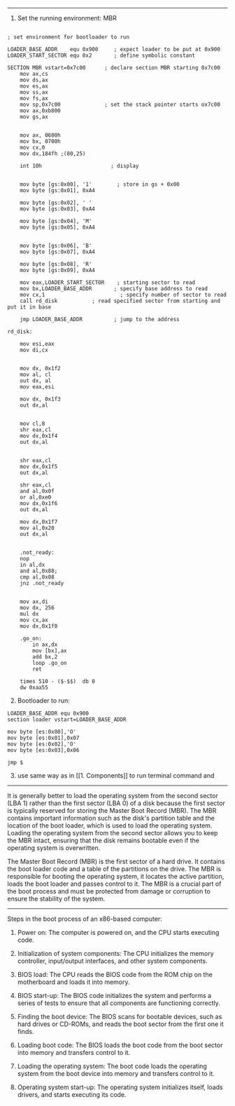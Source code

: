 
----
1. Set the running environment: MBR

```assembly

; set environment for bootloader to run

LOADER_BASE_ADDR	equ 0x900     ; expect loader to be put at 0x900
LOADER_START_SECTOR	equ 0x2       ; define symbolic constant	

SECTION MBR vstart=0x7c00      ; declare section MBR starting 0x7c00
	mov ax,cs
	mov ds,ax
	mov es,ax
	mov ss,ax
	mov fs,ax
	mov sp,0x7c00              ; set the stack pointer starts ox7c00 
	mov ax,0xb800
	mov gs,ax
	

	mov ax, 0600h
	mov bx, 0700h
	mov cx,0
	mov dx,184fh ;(80,25)
	
	int 10h                      ; display


	mov byte [gs:0x00], '1'        ; store in gs + 0x00
	mov byte [gs:0x01], 0xA4
	
	mov byte [gs:0x02], ' '
	mov byte [gs:0x03], 0xA4
	
	mov byte [gs:0x04], 'M'
	mov byte [gs:0x05], 0xA4
	
	
	mov byte [gs:0x06], 'B'
	mov byte [gs:0x07], 0xA4
	
	mov byte [gs:0x08], 'R'
	mov byte [gs:0x09], 0xA4
	
	mov eax,LOADER_START_SECTOR    ; starting sector to read 
	mov bx,LOADER_BASE_ADDR       ; specify base address to read		
	mov cx,1                        ; specify number of sector to read 					
	call rd_disk           ; read specified sector from starting and put it in base
	
	jmp LOADER_BASE_ADDR          ; jump to the address		

rd_disk:
	
	mov esi,eax		
	mov di,cx		
	

	mov dx, 0x1f2
	mov al, cl
	out dx, al
	mov eax,esi

	mov dx, 0x1f3
	out dx,al
	

	mov cl,8
	shr eax,cl
	mov dx,0x1f4
	out dx,al
	

	shr eax,cl
	mov dx,0x1f5
	out dx,al
	
	shr eax,cl
	and al,0x0f
	or al,0xe0	
	mov dx,0x1f6
	out dx,al
	
	mov dx,0x1f7
	mov al,0x20
	out dx,al
	

	.not_ready:
	nop
	in al,dx
	and al,0x88; 
	cmp al,0x08
	jnz .not_ready
	

	mov ax,di
	mov dx, 256
	mul dx
	mov cx,ax
	mov dx,0x1f0
	
	.go_on:
		in ax,dx
		mov [bx],ax
		add bx,2
		loop .go_on
		ret
	
	times 510 - ($-$$)	db 0
	dw 0xaa55
```


2. Bootloader to run:

```assembly
LOADER_BASE_ADDR equ 0x900
section loader vstart=LOADER_BASE_ADDR

mov byte [es:0x00],'O'
mov byte [es:0x01],0x07
mov byte [es:0x02],'O'
mov byte [es:0x03],0x06

jmp $
```


3. use same way as in [[1. Components]] to run terminal command and 

----

It is generally better to load the operating system from the second sector (LBA 1) rather than the first sector (LBA 0) of a disk because the first sector is typically reserved for storing the Master Boot Record (MBR). The MBR contains important information such as the disk's partition table and the location of the boot loader, which is used to load the operating system. Loading the operating system from the second sector allows you to keep the MBR intact, ensuring that the disk remains bootable even if the operating system is overwritten.

The Master Boot Record (MBR) is the first sector of a hard drive. It contains the boot loader code and a table of the partitions on the drive. The MBR is responsible for booting the operating system, it locates the active partition, loads the boot loader and passes control to it. The MBR is a crucial part of the boot process and must be protected from damage or corruption to ensure the stability of the system.

---

Steps in the boot process of an x86-based computer:

1.  Power on: The computer is powered on, and the CPU starts executing code.
    
2.  Initialization of system components: The CPU initializes the memory controller, input/output interfaces, and other system components.
    
3.  BIOS load: The CPU reads the BIOS code from the ROM chip on the motherboard and loads it into memory.
    
4.  BIOS start-up: The BIOS code initializes the system and performs a series of tests to ensure that all components are functioning correctly.
    
5.  Finding the boot device: The BIOS scans for bootable devices, such as hard drives or CD-ROMs, and reads the boot sector from the first one it finds.
    
6.  Loading boot code: The BIOS loads the boot code from the boot sector into memory and transfers control to it.
    
7.  Loading the operating system: The boot code loads the operating system from the boot device into memory and transfers control to it.
    
8.  Operating system start-up: The operating system initializes itself, loads drivers, and starts executing its code.